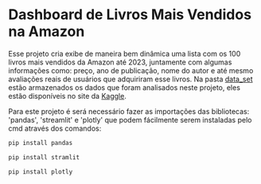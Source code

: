 # Dashboard de Livros Mais Vendidos na Amazon

Esse projeto cria exibe de maneira bem dinâmica uma lista com os 100 livros mais vendidos da Amazon até 2023, juntamente com algumas informações como: preço, ano de publicação, nome do autor e até mesmo avaliações reais de usuários que adquiriram esse livros.
Na pasta [data_set](./data_set/) estão armazenados os dados que foram analisados neste projeto, eles estão disponíveis no site da [Kaggle](https://www.kaggle.com/).

Para este projeto é será necessário fazer as importações das bibliotecas: 'pandas', 'streamlit' e 'plotly' que podem fácilmente serem instaladas pelo cmd através dos comandos:

```cmd
pip install pandas
```

```cmd
pip install stramlit
```

```cmd
pip install plotly
```
